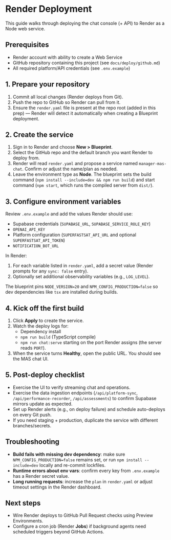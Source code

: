 # Render Deployment

This guide walks through deploying the chat console (+ API) to Render as a Node web service.

## Prerequisites
- Render account with ability to create a Web Service
- GitHub repository containing this project (see `docs/deploy/github.md`)
- All required platform/API credentials (see `.env.example`)

## 1. Prepare your repository
1. Commit all local changes (Render deploys from Git).
2. Push the repo to GitHub so Render can pull from it.
3. Ensure the `render.yaml` file is present at the repo root (added in this prep) — Render will detect it automatically when creating a Blueprint deployment.

## 2. Create the service
1. Sign in to Render and choose **New > Blueprint**.
2. Select the GitHub repo and the default branch you want Render to deploy from.
3. Render will read `render.yaml` and propose a service named `manager-mas-chat`. Confirm or adjust the name/plan as needed.
4. Leave the environment type as **Node**. The blueprint sets the build command (`npm install --include=dev && npm run build`) and start command (`npm start`, which runs the compiled server from `dist/`).

## 3. Configure environment variables
Review `.env.example` and add the values Render should use:
- Supabase credentials (`SUPABASE_URL`, `SUPABASE_SERVICE_ROLE_KEY`)
- `OPENAI_API_KEY`
- Platform configuration (`SUPERFASTSAT_API_URL` and optional `SUPERFASTSAT_API_TOKEN`)
- `NOTIFICATION_BOT_URL`

In Render:
1. For each variable listed in `render.yaml`, add a secret value (Render prompts for any `sync: false` entry).
2. Optionally set additional observability variables (e.g., `LOG_LEVEL`).

The blueprint pins `NODE_VERSION=20` and `NPM_CONFIG_PRODUCTION=false` so dev dependencies like `tsx` are installed during builds.

## 4. Kick off the first build
1. Click **Apply** to create the service.
2. Watch the deploy logs for:
   - Dependency install
   - `npm run build` (TypeScript compile)
   - `npm run chat:serve` starting on the port Render assigns (the server reads `PORT`).
3. When the service turns **Healthy**, open the public URL. You should see the MAS chat UI.

## 5. Post-deploy checklist
- Exercise the UI to verify streaming chat and operations.
- Exercise the data ingestion endpoints (`/api/platform-sync`, `/api/performance-recorder`, `/api/assessments`) to confirm Supabase mirrors update as expected.
- Set up Render alerts (e.g., on deploy failure) and schedule auto-deploys on every Git push.
- If you need staging + production, duplicate the service with different branches/secrets.

## Troubleshooting
- **Build fails with missing dev dependency**: make sure `NPM_CONFIG_PRODUCTION=false` remains set, or run `npm install --include=dev` locally and re-commit lockfiles.
- **Runtime errors about env vars**: confirm every key from `.env.example` has a Render secret value.
- **Long running requests**: increase the `plan` in `render.yaml` or adjust timeout settings in the Render dashboard.

## Next steps
- Wire Render deploys to GitHub Pull Request checks using Preview Environments.
- Configure a cron job (Render **Jobs**) if background agents need scheduled triggers beyond GitHub Actions.
